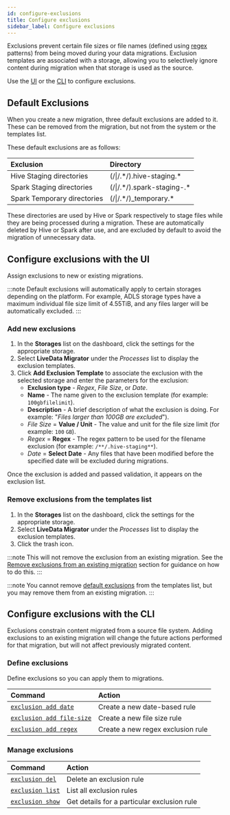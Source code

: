 ```yaml
---
id: configure-exclusions
title: Configure exclusions
sidebar_label: Configure exclusions
---
```


Exclusions prevent certain file sizes or file names (defined using [regex](https://regexr.com/) patterns) from being moved during your data migrations. Exclusion templates are associated with a storage, allowing you to selectively ignore content during migration when that storage is used as the source.

Use the [UI](#configure-exclusions-with-the-ui) or the [CLI](#configure-exclusions-with-the-cli) to configure exclusions.

## Default Exclusions

When you create a new migration, three default exclusions are added to it. These can be removed from the migration, but not from the system or the templates list.

These default exclusions are as follows:

| Exclusion | Directory |
|:---|:---|
| Hive Staging directories | (/\|/.\*/).hive-staging.* |
| Spark Staging directories | (/\|/.\*/).spark-staging-.* |
| Spark Temporary directories | (/\|/.\*/)_temporary.* |

These directories are used by Hive or Spark respectively to stage files while they are being processed during a migration. These are automatically deleted by Hive or Spark after use, and are excluded by default to avoid the migration of unnecessary data.

## Configure exclusions with the UI

Assign exclusions to new or existing migrations.

:::note
Default exclusions will automatically apply to certain storages depending on the platform. For example, ADLS storage types have a maximum individual file size limit of 4.55TiB, and any files larger will be automatically excluded.
:::

### Add new exclusions

1. In the **Storages** list on the dashboard, click the settings for the appropriate storage.
1. Select **LiveData Migrator** under the _Processes_ list to display the exclusion templates.
1. Click **Add Exclusion Template** to associate the exclusion with the selected storage and enter the parameters for the exclusion:
    * **Exclusion type** - _Regex_, _File Size_, or _Date_.
    * **Name** - The name given to the exclusion template (for example: `100gbfilelimit`).
    * **Description** - A brief description of what the exclusion is doing. For example: "_Files larger than 100GB are excluded_").
    * _File Size_ = **Value / Unit** - The value and unit for the file size limit (for example: `100` `GB`).
    * _Regex_ = **Regex** - The regex pattern to be used for the filename exclusion (for example: `/**/.hive-staging**`).
    * _Date_ = **Select Date** - Any files that have been modified before the specified date will be excluded during migrations.

Once the exclusion is added and passed validation, it appears on the exclusion list.

### Remove exclusions from the templates list

1. In the **Storages** list on the dashboard, click the settings for the appropriate storage.
1. Select **LiveData Migrator** under the _Processes_ list to display the exclusion templates.
1. Click the trash icon.

:::note
This will not remove the exclusion from an existing migration. See the [Remove exclusions from an existing migration](#remove-exclusions-from-an-existing-migration) section for guidance on how to do this.
:::

:::note
You cannot remove [default exclusions](#default-exclusions) from the templates list, but you may remove them from an existing migration.
:::

## Configure exclusions with the CLI

Exclusions constrain content migrated from a source file system. Adding exclusions to an existing migration will change the future actions performed for that migration, but will not affect previously migrated content.

### Define exclusions

Define exclusions so you can apply them to migrations.

| Command | Action |
|:---|:---|
| [`exclusion add date`](./command-reference.md#exclusion-add-date) | Create a new date-based rule |
| [`exclusion add file-size`](./command-reference.md#exclusion-add-file-size) | Create a new file size rule |
| [`exclusion add regex`](./command-reference.md#exclusion-add-regex) | Create a new regex exclusion rule |

### Manage exclusions

| Command | Action |
|:---|:---|
| [`exclusion del`](./command-reference.md#exclusion-del) | Delete an exclusion rule |
| [`exclusion list`](./command-reference.md#exclusion-list) | List all exclusion rules |
| [`exclusion show`](./command-reference.md#exclusion-show) | Get details for a particular exclusion rule |
